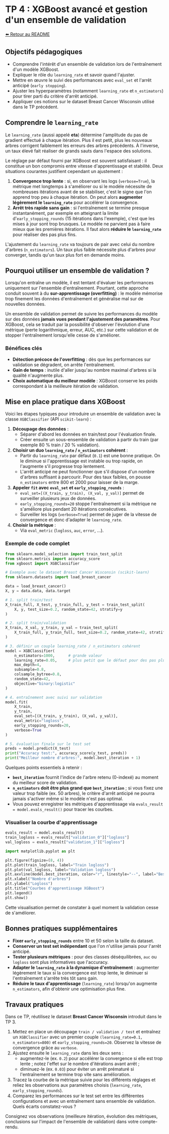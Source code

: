 # TP 4 : XGBoost avancé et gestion d'un ensemble de validation

[⬅️ Retour au README](../../README.md)

## Objectifs pédagogiques

- Comprendre l'intérêt d'un ensemble de validation lors de l'entraînement d'un modèle XGBoost.
- Expliquer le rôle du `learning_rate` et savoir quand l'ajuster.
- Mettre en œuvre le suivi des performances avec `eval_set` et l'arrêt anticipé (`early stopping`).
- Ajuster les hyperparamètres (notamment `learning_rate` et `n_estimators`) pour tirer parti du critère d'arrêt anticipé.
- Appliquer ces notions sur le dataset Breast Cancer Wisconsin utilisé dans le TP précédent.

## Comprendre le `learning_rate`

Le `learning_rate` (aussi appelé **eta**) détermine l'amplitude du pas de gradient effectué à chaque itération. Plus il est petit,
plus les nouveaux arbres corrigent faiblement les erreurs des arbres précédents. À l'inverse, un taux élevé fait réaliser de
grands sauts dans l'espace des solutions.

Le réglage par défaut fourni par XGBoost est souvent satisfaisant : il constitue un bon compromis entre vitesse d'apprentissage
et stabilité. Deux situations courantes justifient cependant un ajustement :

1. **Convergence trop lente** : si, en observant les logs (`verbose=True`), la métrique met longtemps à s'améliorer ou si le
   modèle nécessite de nombreuses itérations avant de se stabiliser, c'est le signe que l'on apprend trop peu à chaque itération.
   On peut alors **augmenter légèrement le `learning_rate`** pour accélérer la convergence.
2. **Arrêt très rapide sans gain** : si l'entraînement se termine presque instantanément, par exemple en atteignant la limite
   d'`early_stopping_rounds` (15 itérations dans l'exemple), c'est que les mises à jour sont trop brusques. Le modèle ne parvient
   pas à faire mieux que les premières itérations. Il faut alors **réduire le `learning_rate`** pour réaliser des pas plus fins.

L'ajustement du `learning_rate` va toujours de pair avec celui du nombre d'arbres (`n_estimators`). Un taux plus faible nécessite
plus d'arbres pour converger, tandis qu'un taux plus fort en demande moins.

## Pourquoi utiliser un ensemble de validation ?

Lorsqu'on entraîne un modèle, il est tentant d'évaluer les performances uniquement sur l'ensemble d'entraînement. Pourtant, cette approche conduit souvent à du **sur-apprentissage (overfitting)** : le modèle mémorise trop finement les données d'entraînement et généralise mal sur de nouvelles données.

Un ensemble de validation permet de suivre les performances du modèle sur des données **jamais vues pendant l'ajustement des paramètres**. Pour XGBoost, cela se traduit par la possibilité d'observer l'évolution d'une métrique (perte logarithmique, erreur, AUC, etc.) sur cette validation et de stopper l'entraînement lorsqu'elle cesse de s'améliorer.

### Bénéfices clés

- **Détection précoce de l'overfitting** : dès que les performances sur validation se dégradent, on arrête l'entraînement.
- **Gain de temps** : inutile d'aller jusqu'au nombre maximal d'arbres si la qualité n'augmente plus.
- **Choix automatique du meilleur modèle** : XGBoost conserve les poids correspondant à la meilleure itération de validation.

## Mise en place pratique dans XGBoost

Voici les étapes typiques pour introduire un ensemble de validation avec la classe `XGBClassifier` (API `scikit-learn`) :

1. **Découpage des données** :
   - Séparer d'abord les données en train/test pour l'évaluation finale.
   - Créer ensuite un sous-ensemble de validation à partir du train (par exemple 80 % train / 20 % validation).
2. **Choisir un duo `learning_rate` / `n_estimators` cohérent** :
   - Partir du `learning_rate` par défaut (`0.1`) est une bonne pratique. On le diminue si l'apprentissage est instable ou trop
     rapide, on l'augmente s'il progresse trop lentement.
   - L'arrêt anticipé ne peut fonctionner que s'il dispose d'un nombre d'arbres suffisant à parcourir. Pour des taux faibles, on
     pousse `n_estimators` entre 800 et 2000 pour laisser de la marge.
3. **Appeler `fit` avec `eval_set` et `early_stopping_rounds`** :
   - `eval_set=[(X_train, y_train), (X_val, y_val)]` permet de surveiller plusieurs jeux de données.
   - `early_stopping_rounds=20` stoppe l'entraînement si la métrique ne s'améliore plus pendant 20 itérations consécutives.
   - Surveiller les logs (`verbose=True`) permet de juger de la vitesse de convergence et donc d'adapter le `learning_rate`.
4. **Choisir la métrique** :
   - Via `eval_metric` (`logloss`, `auc`, `error`, ...).

### Exemple de code complet

```python
from sklearn.model_selection import train_test_split
from sklearn.metrics import accuracy_score
from xgboost import XGBClassifier

# Exemple avec le dataset Breast Cancer Wisconsin (scikit-learn)
from sklearn.datasets import load_breast_cancer

data = load_breast_cancer()
X, y = data.data, data.target

# 1. split train/test
X_train_full, X_test, y_train_full, y_test = train_test_split(
    X, y, test_size=0.2, random_state=42, stratify=y
)

# 2. split train/validation
X_train, X_val, y_train, y_val = train_test_split(
    X_train_full, y_train_full, test_size=0.2, random_state=42, stratify=y_train_full
)

# 3. définir un couple learning_rate / n_estimators cohérent
model = XGBClassifier(
    n_estimators=1000,      # grande valeur
    learning_rate=0.05,     # plus petit que le défaut pour des pas plus fins
    max_depth=4,
    subsample=0.8,
    colsample_bytree=0.8,
    random_state=42,
    objective="binary:logistic"
)

# 4. entraînement avec suivi sur validation
model.fit(
    X_train,
    y_train,
    eval_set=[(X_train, y_train), (X_val, y_val)],
    eval_metric="logloss",
    early_stopping_rounds=20,
    verbose=True
)

# 5. évaluation finale sur le test set
preds = model.predict(X_test)
print("Accuracy test:", accuracy_score(y_test, preds))
print("Meilleur nombre d'arbres:", model.best_iteration + 1)
```

Quelques points essentiels à retenir :

- **`best_iteration`** fournit l'indice de l'arbre retenu (0-indexé) au moment du meilleur score de validation.
- **`n_estimators` doit être plus grand que `best_iteration`** ; si vous fixez une valeur trop faible (ex. 50 arbres), le critère d'arrêt anticipé ne pourra jamais s'activer même si le modèle n'est pas optimal.
- Vous pouvez enregistrer les métriques d'apprentissage via `evals_result = model.evals_result()` pour tracer les courbes.

### Visualiser la courbe d'apprentissage

```python
evals_result = model.evals_result()
train_logloss = evals_result["validation_0"]["logloss"]
val_logloss = evals_result["validation_1"]["logloss"]

import matplotlib.pyplot as plt

plt.figure(figsize=(8, 4))
plt.plot(train_logloss, label="Train logloss")
plt.plot(val_logloss, label="Validation logloss")
plt.axvline(model.best_iteration, color="r", linestyle="--", label="Best iteration")
plt.xlabel("Nombre d'arbres")
plt.ylabel("Logloss")
plt.title("Courbes d'apprentissage XGBoost")
plt.legend()
plt.show()
```

Cette visualisation permet de constater à quel moment la validation cesse de s'améliorer.

## Bonnes pratiques supplémentaires

- **Fixer `early_stopping_rounds`** entre 10 et 50 selon la taille du dataset.
- **Conserver un test set indépendant** que l'on n'utilise jamais pour l'arrêt anticipé.
- **Tester plusieurs métriques** : pour des classes déséquilibrées, `auc` ou `logloss` sont plus informatives que l'accuracy.
- **Adapter le `learning_rate` à la dynamique d'entraînement** : augmenter légèrement le taux si la convergence est trop lente,
  le diminuer si l'entraînement s'arrête très tôt sans gain.
- **Réduire le taux d'apprentissage** (`learning_rate`) lorsqu'on augmente `n_estimators`, afin d'obtenir une optimisation plus fine.

## Travaux pratiques

Dans ce TP, réutilisez le dataset **Breast Cancer Wisconsin** introduit dans le TP 3.

1. Mettez en place un découpage `train / validation / test` et entraînez un `XGBClassifier` avec un premier couple `(learning_rate=0.1, n_estimators=800)` et `early_stopping_rounds=20`. Observez la vitesse de convergence grâce au `verbose`.
2. Ajustez ensuite le `learning_rate` dans les deux sens :
   - augmentez-le (ex. `0.2`) pour accélérer la convergence si elle est trop lente ; notez l'effet sur le nombre d'itérations avant arrêt ;
   - diminuez-le (ex. `0.03`) pour éviter un arrêt prématuré si l'entraînement se termine trop vite sans amélioration.
3. Tracez la courbe de la métrique suivie pour les différents réglages et reliez les observations aux paramètres choisis (`learning_rate`, `early_stopping_rounds`).
4. Comparez les performances sur le test set entre les différentes configurations et avec un entraînement sans ensemble de validation. Quels écarts constatez-vous ?

Consignez vos observations (meilleure itération, évolution des métriques, conclusions sur l'impact de l'ensemble de validation) dans votre compte-rendu.
